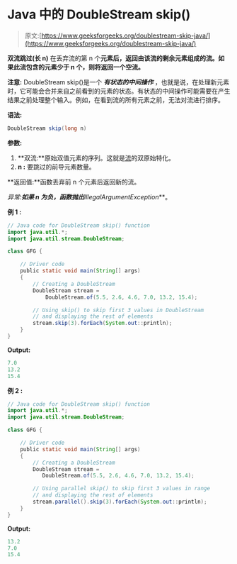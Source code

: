 # Java 中的 DoubleStream skip()

> 原文:[https://www.geeksforgeeks.org/doublestream-skip-java/](https://www.geeksforgeeks.org/doublestream-skip-java/)

**双流跳过(长 n)** 在丢弃流的第 n 个**元素后，返回由该流的剩余元素组成的流。如果此流包含的元素少于 n 个，则将返回一个空流。**

**注意:** DoubleStream skip()是一个 ***有状态的中间操作*** ，也就是说，在处理新元素时，它可能会合并来自之前看到的元素的状态。有状态的中间操作可能需要在产生结果之前处理整个输入。例如，在看到流的所有元素之前，无法对流进行排序。

**语法:**

```java
DoubleStream skip(long n)

```

**参数:**

1.  **双流:**原始双值元素的序列。这就是[流](https://www.geeksforgeeks.org/stream-in-java/)的双原始特化。
2.  **n :** 要跳过的前导元素数量。

**返回值:**函数丢弃前 n 个元素后返回新的流。

**异常:**如果 n 为负，函数抛出***IllegalArgumentException***。

**例 1 :**

```java
// Java code for DoubleStream skip() function
import java.util.*;
import java.util.stream.DoubleStream;

class GFG {

    // Driver code
    public static void main(String[] args)
    {
        // Creating a DoubleStream
        DoubleStream stream = 
            DoubleStream.of(5.5, 2.6, 4.6, 7.0, 13.2, 15.4);

        // Using skip() to skip first 3 values in DoubleStream
        // and displaying the rest of elements
        stream.skip(3).forEach(System.out::println);
    }
}
```

**Output:**

```java
7.0
13.2
15.4

```

**例 2 :**

```java
// Java code for DoubleStream skip() function
import java.util.*;
import java.util.stream.DoubleStream;

class GFG {

    // Driver code
    public static void main(String[] args)
    {
        // Creating a DoubleStream
        DoubleStream stream =
           DoubleStream.of(5.5, 2.6, 4.6, 7.0, 13.2, 15.4);

        // Using parallel skip() to skip first 3 values in range
        // and displaying the rest of elements
        stream.parallel().skip(3).forEach(System.out::println);
    }
}
```

**Output:**

```java
13.2
7.0
15.4

```